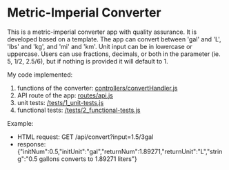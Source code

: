 # Metric-Imperial Converter

This is a metric-imperial converter app with quality assurance. It is developed based on a template.
The app can convert between 'gal' and 'L', 'lbs' and 'kg', and  'mi' and 'km'.
Unit input can be in lowercase or uppercase.
Users can use fractions, decimals, or both in the parameter (ie. 5, 1/2, 2.5/6), but if nothing is provided it will default to 1.

My code implemented:
1. functions of the converter: [controllers/convertHandler.js](https://github.com/llh66/QA-JS-metric-imperial-converter/blob/main/controllers/convertHandler.js)
2. API route of the app: [routes/api.js](https://github.com/llh66/QA-JS-metric-imperial-converter/blob/main/routes/api.js)
3. unit tests: [/tests/1_unit-tests.js](https://github.com/llh66/QA-JS-metric-imperial-converter/blob/main/tests/1_unit-tests.js)
4. functional tests: [/tests/2_functional-tests.js](https://github.com/llh66/QA-JS-metric-imperial-converter/blob/main/tests/2_functional-tests.js)

Example:
- HTML request: GET /api/convert?input=1.5/3gal
- response: {"initNum":0.5,"initUnit":"gal","returnNum":1.89271,"returnUnit":"L","string":"0.5 gallons converts to 1.89271 liters"}
